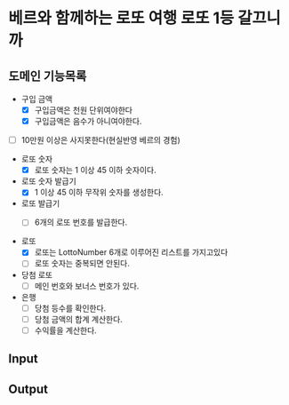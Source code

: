 # 베르와 함께하는 로또 여행 로또 1등 갈끄니까

## 도메인 기능목록

- 구입 금액
    - [x] 구입금액은 천원 단위여야한다
    - [x] 구입금액은 음수가 아니여야한다.

- [ ] 10만원 이상은 사지못한다(현실반영 베르의 경험)

- 로또 숫자
    - [x] 로또 숫자는 1 이상 45 이하 숫자이다.

- 로또 숫자 발급기
    - [x] 1 이상 45 이하 무작위 숫자를 생성한다.

- 로또 발급기
    - [ ] 6개의 로또 번호를 발급한다.


- 로또
  - [x] 로또는 LottoNumber 6개로 이루어진 리스트를 가지고있다 
  - [ ] 로또 숫자는 중복되면 안된다.

- 당첨 로또
    - [ ] 메인 번호와 보너스 번호가 있다.

- 은행
    - [ ] 당첨 등수를 확인한다.
    - [ ] 당첨 금액의 합계 계산한다.
    - [ ] 수익률을 계산한다.

## Input

## Output
